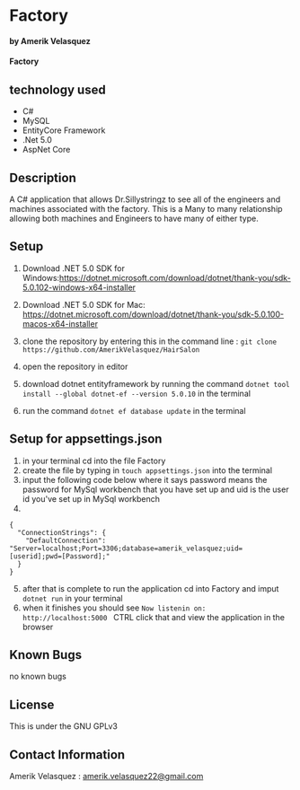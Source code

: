 # Factory
#### by Amerik Velasquez
#### Factory
## technology used

* C#
* MySQL
* EntityCore Framework
* .Net 5.0 
* AspNet Core




## Description
A C# application that allows Dr.Sillystringz to see all of the engineers and machines associated with the factory. 
This is a Many to many relationship allowing both machines and Engineers to have many of either type.

## Setup
1. Download .NET 5.0 SDK for Windows:https://dotnet.microsoft.com/download/dotnet/thank-you/sdk-5.0.102-windows-x64-installer

1. Download .NET 5.0 SDK for Mac: https://dotnet.microsoft.com/download/dotnet/thank-you/sdk-5.0.100-macos-x64-installer

2. clone the repository by entering this in the command line : `git clone https://github.com/AmerikVelasquez/HairSalon` 
3. open the repository in editor  
4. download dotnet entityframework by running the command `dotnet tool install --global dotnet-ef --version 5.0.10` in the terminal
5. run the command `dotnet ef database update` in the terminal
## Setup for appsettings.json
1. in your terminal cd into the file Factory
2. create the file by typing in `touch appsettings.json` into the terminal 
3. input the following code below where it says password means the password for MySql workbench that you have set up and uid is the user id you've set up in MySql workbench
4. 
```
{
  "ConnectionStrings": {
    "DefaultConnection": "Server=localhost;Port=3306;database=amerik_velasquez;uid=[userid];pwd=[Password];"
  }
}
```  

5. after that is complete to run the application cd into Factory and imput `dotnet run` in your terminal 
6. when it finishes you should see `Now listenin on: http://localhost:5000 ` CTRL click that and view the application in the browser
## Known Bugs
no known bugs
## License
This is under the GNU GPLv3
## Contact Information
Amerik Velasquez : amerik.velasquez22@gmail.com